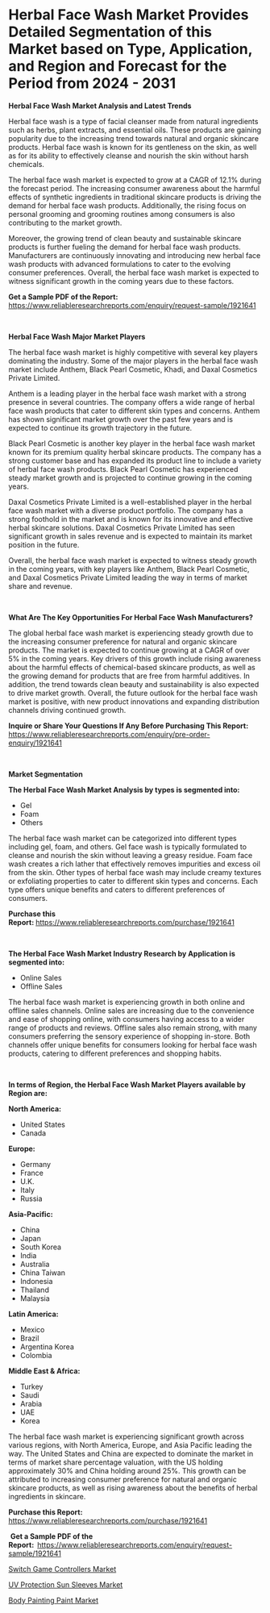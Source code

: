 <p><h1>Herbal Face Wash Market Provides Detailed Segmentation of this Market based on Type, Application, and Region and Forecast for the Period from 2024 - 2031</h1></p><p><strong>Herbal Face Wash Market Analysis and Latest Trends</strong></p>
<p><p>Herbal face wash is a type of facial cleanser made from natural ingredients such as herbs, plant extracts, and essential oils. These products are gaining popularity due to the increasing trend towards natural and organic skincare products. Herbal face wash is known for its gentleness on the skin, as well as for its ability to effectively cleanse and nourish the skin without harsh chemicals.</p><p>The herbal face wash market is expected to grow at a CAGR of 12.1% during the forecast period. The increasing consumer awareness about the harmful effects of synthetic ingredients in traditional skincare products is driving the demand for herbal face wash products. Additionally, the rising focus on personal grooming and grooming routines among consumers is also contributing to the market growth.</p><p>Moreover, the growing trend of clean beauty and sustainable skincare products is further fueling the demand for herbal face wash products. Manufacturers are continuously innovating and introducing new herbal face wash products with advanced formulations to cater to the evolving consumer preferences. Overall, the herbal face wash market is expected to witness significant growth in the coming years due to these factors.</p></p>
<p><strong>Get a Sample PDF of the Report:&nbsp;</strong> <a href="https://www.reliableresearchreports.com/enquiry/request-sample/1921641">https://www.reliableresearchreports.com/enquiry/request-sample/1921641</a></p>
<p>&nbsp;</p>
<p><strong>Herbal Face Wash Major Market Players</strong></p>
<p><p>The herbal face wash market is highly competitive with several key players dominating the industry. Some of the major players in the herbal face wash market include Anthem, Black Pearl Cosmetic, Khadi, and Daxal Cosmetics Private Limited. </p><p>Anthem is a leading player in the herbal face wash market with a strong presence in several countries. The company offers a wide range of herbal face wash products that cater to different skin types and concerns. Anthem has shown significant market growth over the past few years and is expected to continue its growth trajectory in the future.</p><p>Black Pearl Cosmetic is another key player in the herbal face wash market known for its premium quality herbal skincare products. The company has a strong customer base and has expanded its product line to include a variety of herbal face wash products. Black Pearl Cosmetic has experienced steady market growth and is projected to continue growing in the coming years.</p><p>Daxal Cosmetics Private Limited is a well-established player in the herbal face wash market with a diverse product portfolio. The company has a strong foothold in the market and is known for its innovative and effective herbal skincare solutions. Daxal Cosmetics Private Limited has seen significant growth in sales revenue and is expected to maintain its market position in the future.</p><p>Overall, the herbal face wash market is expected to witness steady growth in the coming years, with key players like Anthem, Black Pearl Cosmetic, and Daxal Cosmetics Private Limited leading the way in terms of market share and revenue.</p></p>
<p>&nbsp;</p>
<p><strong>What Are The Key Opportunities For Herbal Face Wash Manufacturers?</strong></p>
<p><p>The global herbal face wash market is experiencing steady growth due to the increasing consumer preference for natural and organic skincare products. The market is expected to continue growing at a CAGR of over 5% in the coming years. Key drivers of this growth include rising awareness about the harmful effects of chemical-based skincare products, as well as the growing demand for products that are free from harmful additives. In addition, the trend towards clean beauty and sustainability is also expected to drive market growth. Overall, the future outlook for the herbal face wash market is positive, with new product innovations and expanding distribution channels driving continued growth.</p></p>
<p><strong>Inquire or Share Your Questions If Any Before Purchasing This Report:</strong> <a href="https://www.reliableresearchreports.com/enquiry/pre-order-enquiry/1921641">https://www.reliableresearchreports.com/enquiry/pre-order-enquiry/1921641</a></p>
<p>&nbsp;</p>
<p><strong>Market Segmentation</strong></p>
<p><strong>The Herbal Face Wash Market Analysis by types is segmented into:</strong></p>
<p><ul><li>Gel</li><li>Foam</li><li>Others</li></ul></p>
<p><p>The herbal face wash market can be categorized into different types including gel, foam, and others. Gel face wash is typically formulated to cleanse and nourish the skin without leaving a greasy residue. Foam face wash creates a rich lather that effectively removes impurities and excess oil from the skin. Other types of herbal face wash may include creamy textures or exfoliating properties to cater to different skin types and concerns. Each type offers unique benefits and caters to different preferences of consumers.</p></p>
<p><strong>Purchase this Report:&nbsp;</strong><a href="https://www.reliableresearchreports.com/purchase/1921641">https://www.reliableresearchreports.com/purchase/1921641</a></p>
<p>&nbsp;</p>
<p><strong>The Herbal Face Wash Market Industry Research by Application is segmented into:</strong></p>
<p><ul><li>Online Sales</li><li>Offline Sales</li></ul></p>
<p><p>The herbal face wash market is experiencing growth in both online and offline sales channels. Online sales are increasing due to the convenience and ease of shopping online, with consumers having access to a wider range of products and reviews. Offline sales also remain strong, with many consumers preferring the sensory experience of shopping in-store. Both channels offer unique benefits for consumers looking for herbal face wash products, catering to different preferences and shopping habits.</p></p>
<p>&nbsp;</p>
<p><strong>In terms of Region, the Herbal Face Wash Market Players available by Region are:</strong></p>
<p>
    <p> <strong> North America: </strong>
        <ul>
            <li>United States</li>
            <li>Canada</li>
        </ul>
        </p> 
    <p> <strong> Europe: </strong>
        <ul>
            <li>Germany</li>
            <li>France</li>
            <li>U.K.</li>
            <li>Italy</li>
            <li>Russia</li>
        </ul>
        </p> 
    <p> <strong> Asia-Pacific: </strong>
        <ul>
            <li>China</li>
            <li>Japan</li>
            <li>South Korea</li>
            <li>India</li>
            <li>Australia</li>
            <li>China Taiwan</li>
            <li>Indonesia</li>
            <li>Thailand</li>
            <li>Malaysia</li>
        </ul>
        </p> 
    <p> <strong> Latin America: </strong>
        <ul>
            <li>Mexico</li>
            <li>Brazil</li>
            <li>Argentina Korea</li>
            <li>Colombia</li>
        </ul>
        </p> 
    <p> <strong> Middle East & Africa: </strong>
        <ul>
            <li>Turkey</li>
            <li>Saudi</li>
            <li>Arabia</li>
            <li>UAE</li>
            <li>Korea</li>
        </ul>
    </p>
    </p>
<p><p>The herbal face wash market is experiencing significant growth across various regions, with North America, Europe, and Asia Pacific leading the way. The United States and China are expected to dominate the market in terms of market share percentage valuation, with the US holding approximately 30% and China holding around 25%. This growth can be attributed to increasing consumer preference for natural and organic skincare products, as well as rising awareness about the benefits of herbal ingredients in skincare.</p></p>
<p><strong>Purchase this Report: </strong><a href="https://www.reliableresearchreports.com/purchase/1921641">https://www.reliableresearchreports.com/purchase/1921641</a></p>
<p>&nbsp;<strong>Get a Sample PDF of the Report:&nbsp;&nbsp;</strong><a href="https://www.reliableresearchreports.com/enquiry/request-sample/1921641">https://www.reliableresearchreports.com/enquiry/request-sample/1921641</a></p>
<p><strong></strong></p>
<p><p><a href="https://github.com/kufem1/Market-Research-Report-List-1/blob/main/switch-game-controllers-market.md">Switch Game Controllers Market</a></p><p><a href="https://github.com/kosella/Market-Research-Report-List-2/blob/main/uv-protection-sun-sleeves-market.md">UV Protection Sun Sleeves Market</a></p><p><a href="https://github.com/singletonthaxterkelliehr2df/Market-Research-Report-List-1/blob/main/body-painting-paint-market.md">Body Painting Paint Market</a></p></p>